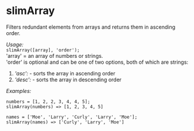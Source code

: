 # slimArray
Filters redundant elements from arrays and returns them in ascending order.

*Usage:*  
`slimArray([array], 'order');`  
'array' = an array of numbers or strings.  
'order' is optional and can be one of two options, both of which are strings:  
  1. *'asc':* - sorts the array in ascending order
  2. *'desc':* - sorts the array in descending order

*Examples:*   
```
numbers = [1, 2, 2, 3, 4, 4, 5];
slimArray(numbers) => [1, 2, 3, 4, 5]

names = ['Moe', 'Larry', 'Curly', 'Larry', 'Moe'];
slimArray(names) => ['Curly', 'Larry', 'Moe']
```
